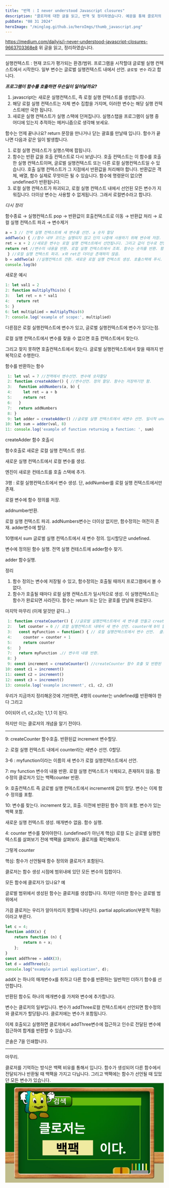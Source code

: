 ```yaml
---
title: "번역 : I never understood Javascript closures"
description: "클로저에 대한 글을 읽고, 번역 및 정리하였습니다. 예문을 통해 클로저의 작동방식을 이해합니다."
pubDate: "08 31 2024"
heroImage: "/minglog.github.io/heroImgs/thumb_javascript.png"
---
```


https://medium.com/dailyjs/i-never-understood-javascript-closures-9663703368e8
위 글을 읽고, 정리하였습니다.

---

실행컨텍스트 : 현재 코드가 평가되는 환경/범위. 프로그램을 시작할대 글로벌 실행 컨텍스트에서 시작한다. 일부 변수는 글로벌 실행컨텍스트 내에서 선언. `글로벌 변수` 라고 합니다.

**_프로그램이 함수를 호출하면 무슨일이 일어날까요?_**

1. javascript는 새로운 실행컨텍스트, 즉 로컬 실행 컨텍스트를 생성합니다.
2. 해당 로컬 실행 컨텍스트는 자체 변수 집합을 가지며, 이러한 변수는 해당 실행 컨텍스트에만 국한 됩니다.
3. 새로운 실행 컨텍스트가 실행 스택에 던져집니다. 실행스탭을 프로그램이 실행 중 어디에 있는지 추적하는 메커니즘으로 생각해 보세요.

함수는 언제 끝나나요? return 문장을 만나거나 닫는 괄효를 만날때 입니다. 함수가 끝나면 다음과 같은 일이 발생합니다.

1. 로컬 실행 컨테스트가 실행스택에 팝됩니다.
2. 함수는 반환 값을 호출 컨텍스트로 다시 보냅니다. 호출 컨텍스트는 이 함수를 호출한 실행 컨텍스트이며, 글로벌 실행컨텍스트 또는 다른 로컬 실행컨텍스트일 수 있습니다. 호출 실행 컨텍스트가 그 지점에서 반환값을 처리해야 합니다. 반환값은 객체, 배열, 함수 실제로 무엇이든 될 수 있습니다. 함수에 명령문이 없으면 undefined가 반환됩니다.
3. 로컬 실행 컨텍스트가 파괴되고, 로컬 실행 컨텍스트 내에서 선언된 모든 변수가 지워집니다. 더이상 변수는 사용할 수 없게됩니다. 그래서 로컬변수라고 합니다.

_다시 정리_

함수종료 → 실행컨텍스트 pop → 반환값이 호출컨텍스트로 이동 → 반환값 처리 → 로컬 실행 컨텍스트 파괴 → 변수제거

```jsx
a = 3 // 전역 실행 컨텍스트에 새 변수를 선언. a 숫자 할당
addTwo(x) { //함수 내부 코드는 실행되지 않고 단지 나중에 사용하기 위해 변수에 저장.
ret = x + 2 //새로운 변수는 로컬 실행 컨텍스트에서 선언됩니다. 그리고 값이 인수로 전달되었으므로 변수 x에 숫자가 할당됩니다 . 로컬ret 실행 컨텍스트 에서 새 변수를 선언합니다 . 해당 값은 정의되지 않음으로 설정됩니다.
return ret //변수의 내용을 반환. 로컬 실행 컨텍스트에서 조회. 함수는 숫자를 반환. 함수 종료.
 } //로컬 실행 컨텍스트 파괴. x와 ret은 더이상 존재하지 않음.
b = addTwo(a) //실행컨텍스트 전환. 새로운 로컬 실행 컨텍스트 생성. 호출스택에 푸시.
console.log(b)
```

새로운 예시

```jsx
1: let val1 = 2
2: function multiplyThis(n) {
3:   let ret = n * val1
4:   return ret
5: }
6: let multiplied = multiplyThis(6)
7: console.log('example of scope:', multiplied)
```

다른점은 로컬 실행컨텍스트에 변수가 있고, 글로벌 실행컨텍스트에 변수가 있다는점.

로컬 실행 컨택스트에서 변수를 찾을 수 없으면 호출 컨텍스트에서 찾는다.

그리고 찾지 못하면 호출컨텍스트에서 찾는다. 글로벌 실행컨텍스트에서 찾을 때까지 반복적으로 수행한다.

함수를 반환하는 함수

```jsx
 1: let val = 7 //전역에서 변수선언. 변수에 숫자할당
 2: function createAdder() { //변수선언. 정의 할당. 함수는 저장하기만 함.
 3:   function addNumbers(a, b) {
 4:     let ret = a + b
 5:     return ret
 6:   }
 7:   return addNumbers
 8: }
 9: let adder = createAdder() //글로벌 실행 컨텍스트에서 새변수 선언. 일시적 undefined. 글로벌 실행 컨텍스트의 메모리를 쿼리하고. create adder이름을 가진 변수를 찾음. 호출.
10: let sum = adder(val, 8)
11: console.log('example of function returning a function: ', sum)
```

createAdder 함수 호출시

함수호출로 새로운 로컬 실행 컨텍스트 생성.

새로운 실행 컨텍스트에서 로컬 변수를 생성.

엔진이 새로운 컨테스트를 호출 스택에 추가.

3행 : 로컬 실행컨텍스트에서 변수 생성. 단, addNumber를 로컬 실행 컨텍스트에서만 존재.

로컬 변수에 함수 정의를 저장.

addnumber반환.

로컬 실행 컨텍스트 파괴. addNumbers변수는 더이상 없지만, 함수정의는 여전히 존재. adder변수에 할당.

10행에서 sum 글로벌 실행 컨텍스트에서 새 변수 정의. 임시할당은 undefined.

변수에 정의된 함수 실행. 전역 실행 컨테스트에 adder함수 찾기.

adder 함수실행.

정리

1. 함수 정의는 변수에 저장될 수 있고, 함수정의는 호출될 때까지 프로그램에서 볼 수 없다.
2. 함수가 호출될 때마다 로컬 실행 컨텍스트가 일시적으로 생성. 이 실행컨텍스트는 함수가 완료되면 사라진다. 함수는 return 또는 닫는 괄호를 만날때 완료된다.

마지막 마무리 (이제 알것만 같다…)

```jsx
 1: function createCounter() { //글로벌 실행컨텍스트에서 새 변수를 만들고 createCounter 할당된 함수 정의.
 2:   let counter = 0 // 로컬 실행컨텍스트 내에서 새 변수 선언. counter에 0이 할당.
 3:   const myFunction = function() { // 로컬 실행컨텍스트에서 변수 선언.  클로저 생성. 함수 정의의 일부로 포함.
 4:     counter = counter + 1
 5:     return counter
 6:   }
 7:   return myFunction .// 변수의 내용 반환.
 8: }
 9: const increment = createCounter() //createCounter 함수 호출 및 반환된 값 변수에 할당.
10: const c1 = increment()
11: const c2 = increment()
12: const c3 = increment()
13: console.log('example increment', c1, c2, c3)
```

우리가 지금까지 정리해온것에 기반하면, 4행의 counter는 undefined를 반환해야 한다 그리고

0이되어 c1, c2,c3는 1,1,1 이 된다.

하지만 이는 클로저의 개념을 알기 전이다.

---

9: createCounter 함수호출. 반환된값 increment 변수할당.

2: 로컬 실행 컨텍스트 내에서 counter라는 새변수 선언. 0할당.

3-6 : myfunction이라는 이름의 새 변수가 로컬 실행컨텍스트에서 선언.

7: my function 변수의 내용 반환. 로컬 실행 컨텍스트가 삭제되고, 존재하지 않음. 함수정의 클로저가 있는 백팩counter 반환.

9: 호출컨텍스트 즉 글로벌 실행 컨텍스트에서 increment에 값이 할당. 변수는 이제 함수 정의를 포함.

10: 변수를 찾는다. increment 찾고, 호출. 이전에 반환된 함수 정의 포함. 변수가 있는 백팩 포함.

새로운 실행 컨텍스트 생성. 매개변수 없음. 함수 실행.

4: counter 변수를 찾아야한다. (undefined가 아닌게 핵심) 로컬 도는 글로벌 실행컨텍스트를 살펴보기 전에 백팩을 살펴보자. 클로저를 확인해보자.

그렇게 counter

핵심: 함수가 선언될때 함수 정의와 클로저가 포함된다.

클로저는 함수 생성 시점에 범위내에 있던 모든 변수의 집합이다.

모든 함수에 클로저가 있나요? 예

글로벌 범위에서 생성된 함수는 클로저를 생성합니다. 하지만 이러한 함수는 글로벌 범위에서

가끔 클로저는 우리가 알아차리지 못할때 나타난다. partial application(부분적 적용) 이라고 부른다.

```jsx
let c = 4;
function addX(x) {
	return function (n) {
		return n + x;
	};
}
const addThree = addX(3);
let d = addThree(c);
console.log("example partial application", d);
```

addX 는 하나의 매개변수x를 취하고 다른 함수를 반환하는 일반적인 더하기 함수를 선언합니다.

반환된 함수도 하나의 매개변수를 가져와 변수에 추가합니다.

변수는 클로저의 일부입니다. 변수가 addThree로컬 컨텍스트에서 선언되면 함수정의와 클로저가 할당됩니다. 클로저에는 변수가 포함됩니다.

이제 호출되고 실행하면 클로저에서 addThree변수에 접근하고 인수로 전달된 변수에 접근하여 합계를 반환할 수 있습니다.

콘솔은 7을 인쇄합니다.

---

마무리.

클로저를 기억하는 방식은 백팩 비유를 통해서 입니다. 함수가 생성되어 다른 함수에서 전달되거나 반환될 때 백팩을 가지고 다닙니다. 그리고 백팩에는 함수가 선언될 때 있었던 모든 변수가 있습니다.
![스펀지짤](../../contentsImgs/closure.png)
